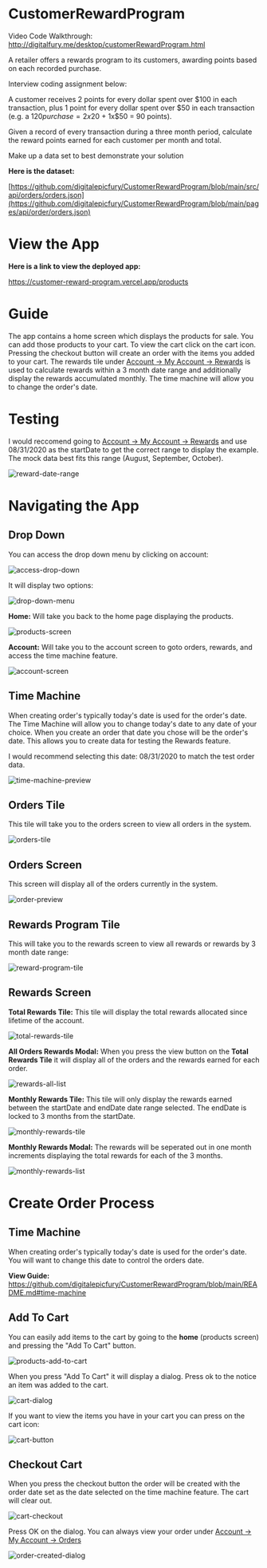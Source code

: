 # CustomerRewardProgram

Video Code Walkthrough:
http://digitalfury.me/desktop/customerRewardProgram.html

A retailer offers a rewards program to its customers, awarding points based on each recorded purchase.

Interview coding assignment below:

A customer receives 2 points for every dollar spent over $100 in each transaction, plus 1 point for every dollar spent over $50 in each transaction
(e.g. a $120 purchase = 2x$20 + 1x$50 = 90 points).

Given a record of every transaction during a three month period, calculate the reward points earned for each customer per month and total.

Make up a data set to best demonstrate your solution

**Here is the dataset:**

[https://github.com/digitalepicfury/CustomerRewardProgram/blob/main/src/api/orders/orders.json](https://github.com/digitalepicfury/CustomerRewardProgram/blob/main/pages/api/order/orders.json)

# View the App

**Here is a link to view the deployed app:**

https://customer-reward-program.vercel.app/products

# Guide

The app contains a home screen which displays the products for sale. You can add those products to your cart. To view the cart click on the cart icon. Pressing the checkout button will create an order with the items you added to your cart. The rewards tile under [Account -> My Account -> Rewards](https://github.com/digitalepicfury/CustomerRewardProgram/blob/main/README.md#rewards-program-tile) is used to calculate rewards within a 3 month date range and additionally display the rewards accumulated monthly. The time machine will allow you to change the order's date.

# Testing

I would reccomend going to [Account -> My Account -> Rewards](https://github.com/digitalepicfury/CustomerRewardProgram/blob/main/README.md#rewards-program-tile)  and use 08/31/2020 as the startDate to get the correct range to display the example. The mock data best fits this range (August, September, October).

![reward-date-range](https://user-images.githubusercontent.com/64053527/91760915-bb1d3a80-eb99-11ea-970d-ed7c13d95b15.png)

# Navigating the App

## Drop Down

You can access the drop down menu by clicking on account:

![access-drop-down](https://user-images.githubusercontent.com/64053527/91761486-9bd2dd00-eb9a-11ea-8c16-e761494865e0.png)

It will display two options:

![drop-down-menu](https://user-images.githubusercontent.com/64053527/91761487-9c6b7380-eb9a-11ea-8ed4-6d6be7292545.png)

**Home:**
Will take you back to the home page displaying the products.

![products-screen](https://user-images.githubusercontent.com/64053527/91762438-f8ce9300-eb9a-11ea-90f8-f9270f2aae69.png)

**Account:**
Will take you to the account screen to goto orders, rewards, and access the time machine feature.

![account-screen](https://user-images.githubusercontent.com/64053527/91762964-23b8e700-eb9b-11ea-9760-d7dfe1d1e6fb.png)

## Time Machine

When creating order's typically today's date is used for the order's date. The Time Machine will allow you to change today's date to any date of your choice. When you create an order that date you chose will be the order's date. This allows you to create data for testing the Rewards feature.

I would recommend selecting this date: 08/31/2020 to match the test order data.

![time-machine-preview](https://user-images.githubusercontent.com/64053527/91751800-fd8b4b00-eb8a-11ea-8e16-ebe7d13df2c5.png)

## Orders Tile

This tile will take you to the orders screen to view all orders in the system.

![orders-tile](https://user-images.githubusercontent.com/64053527/91752563-23651f80-eb8c-11ea-860d-71ffb7346d56.png)

## Orders Screen

This screen will display all of the orders currently in the system.

![order-preview](https://user-images.githubusercontent.com/64053527/91752701-5dcebc80-eb8c-11ea-8baa-903caf7679a7.png)

## Rewards Program Tile

This will take you to the rewards screen to view all rewards or rewards by 3 month date range:

![reward-program-tile](https://user-images.githubusercontent.com/64053527/91752564-23fdb600-eb8c-11ea-80c0-b50906a04efd.png)

## Rewards Screen

**Total Rewards Tile:**
This tile will display the total rewards allocated since lifetime of the account. 

![total-rewards-tile](https://user-images.githubusercontent.com/64053527/91753129-1137b100-eb8d-11ea-8e59-080f36748fd6.png)

**All Orders Rewards Modal:**
When you press the view button on the **Total Rewards Tile** it will display all of the orders and the rewards earned for each order.

![rewards-all-list](https://user-images.githubusercontent.com/64053527/91763926-fae52180-eb9b-11ea-9ce3-ccd5ed134f77.png)

**Monthly Rewards Tile:**
This tile will only display the rewards earned between the startDate and endDate date range selected. The endDate is locked to 3 months from the startDate.

![monthly-rewards-tile](https://user-images.githubusercontent.com/64053527/91753128-1137b100-eb8d-11ea-9942-1bf4ecffc4b3.png)

**Monthly Rewards Modal:**
The rewards will be seperated out in one month increments displaying the total rewards for each of the 3 months.

![monthly-rewards-list](https://user-images.githubusercontent.com/64053527/91764192-7ba41d80-eb9c-11ea-9419-8c627365735b.png)

# Create Order Process

## Time Machine

When creating order's typically today's date is used for the order's date. You will want to change this date to control the orders date.

**View Guide:** https://github.com/digitalepicfury/CustomerRewardProgram/blob/main/README.md#time-machine

## Add To Cart

You can easily add items to the cart by going to the **home** (products screen) and pressing the "Add To Cart" button.

![products-add-to-cart](https://user-images.githubusercontent.com/64053527/91764840-9925b700-eb9d-11ea-9118-a3ab8fa33430.png)

When you press "Add To Cart" it will display a dialog. Press ok to the notice an item was added to the cart.

![cart-dialog](https://user-images.githubusercontent.com/64053527/91764839-9925b700-eb9d-11ea-9ac6-a448d1f1df26.png)

 If you want to view the items you have in your cart you can press on the cart icon:

![cart-button](https://user-images.githubusercontent.com/64053527/91765074-00dc0200-eb9e-11ea-82da-ca67d47d6fca.png)

## Checkout Cart

When you press the checkout button the order will be created with the order date set as the date selected on the time machine feature. The cart will clear out.

![cart-checkout](https://user-images.githubusercontent.com/64053527/91765273-4ac4e800-eb9e-11ea-89e8-ab36ac85372e.png)

Press OK on the dialog. You can always view your order under [Account -> My Account -> Orders](https://github.com/digitalepicfury/CustomerRewardProgram/blob/main/README.md#orders-tile)

![order-created-dialog](https://user-images.githubusercontent.com/64053527/91765451-a42d1700-eb9e-11ea-96de-7e193c43b364.png)

